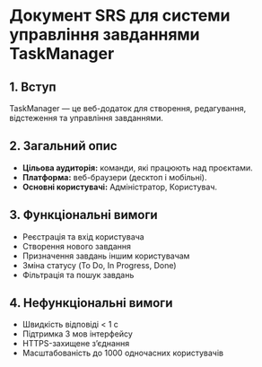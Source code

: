# Документ SRS для системи управління завданнями TaskManager

## 1. Вступ
TaskManager — це веб-додаток для створення, редагування, відстеження та управління завданнями.

## 2. Загальний опис
- **Цільова аудиторія:** команди, які працюють над проєктами.  
- **Платформа:** веб-браузери (десктоп і мобільні).  
- **Основні користувачі:** Адміністратор, Користувач.

## 3. Функціональні вимоги
- Реєстрація та вхід користувача  
- Створення нового завдання  
- Призначення завдань іншим користувачам  
- Зміна статусу (To Do, In Progress, Done)  
- Фільтрація та пошук завдань

## 4. Нефункціональні вимоги
- Швидкість відповіді < 1 с  
- Підтримка 3 мов інтерфейсу  
- HTTPS-захищене з’єднання  
- Масштабованість до 1000 одночасних користувачів
